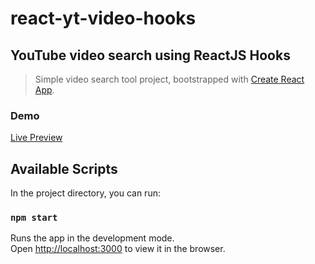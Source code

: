 # react-yt-video-hooks

## YouTube video search using ReactJS Hooks

> Simple video search tool project, bootstrapped with [Create React App](https://github.com/facebook/create-react-app).

### Demo

[Live Preview](https://www.d4ve.dev/preview_reactjs/yt-search-hooks/)

## Available Scripts

In the project directory, you can run:

### `npm start`

Runs the app in the development mode.<br />
Open [http://localhost:3000](http://localhost:3000) to view it in the browser.
